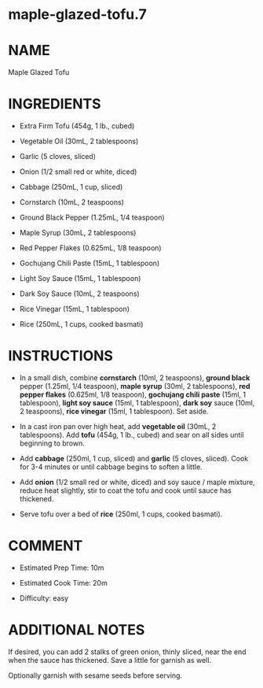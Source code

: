 # maple-glazed-tofu.7

# NAME

Maple Glazed Tofu

# INGREDIENTS

  - Extra Firm Tofu (454g, 1 lb., cubed)

  - Vegetable Oil (30mL, 2 tablespoons)

  - Garlic (5 cloves, sliced)

  - Onion (1/2 small red or white, diced)

  - Cabbage (250mL, 1 cup, sliced)

  - Cornstarch (10mL, 2 teaspoons)

  - Ground Black Pepper (1.25mL, 1/4 teaspoon)

  - Maple Syrup (30mL, 2 tablespoons)

  - Red Pepper Flakes (0.625mL, 1/8 teaspoon)

  - Gochujang Chili Paste (15mL, 1 tablespoon)

  - Light Soy Sauce (15mL, 1 tablespoon)

  - Dark Soy Sauce (10mL, 2 teaspoons)

  - Rice Vinegar (15mL, 1 tablespoon)

  - Rice (250mL, 1 cups, cooked basmati)

# INSTRUCTIONS

  - In a small dish, combine **cornstarch** (10ml, 2 teaspoons),
    **ground black** pepper (1.25ml, 1/4 teaspoon), **maple syrup**
    (30ml, 2 tablespoons), **red pepper flakes** (0.625ml, 1/8
    teaspoon), **gochujang chili paste** (15ml, 1 tablespoon), **light
    soy sauce** (15ml, 1 tablespoon), **dark soy** sauce (10ml, 2
    teaspoons), **rice vinegar** (15ml, 1 tablespoon). Set aside.

  - In a cast iron pan over high heat, add **vegetable oil** (30mL, 2
    tablespoons). Add **tofu** (454g, 1 lb., cubed) and sear on all
    sides until beginning to brown.

  - Add **cabbage** (250ml, 1 cup, sliced) and **garlic** (5 cloves,
    sliced). Cook for 3-4 minutes or until cabbage begins to soften a
    little.

  - Add **onion** (1/2 small red or white, diced) and soy sauce / maple
    mixture, reduce heat slightly, stir to coat the tofu and cook until
    sauce has thickened.

  - Serve tofu over a bed of **rice** (250ml, 1 cups, cooked basmati).

# COMMENT

  - Estimated Prep Time: 10m

  - Estimated Cook Time: 20m

  - Difficulty: easy

# ADDITIONAL NOTES

If desired, you can add 2 stalks of green onion, thinly sliced, near the
end when the sauce has thickened. Save a little for garnish as well.

Optionally garnish with sesame seeds before serving.
